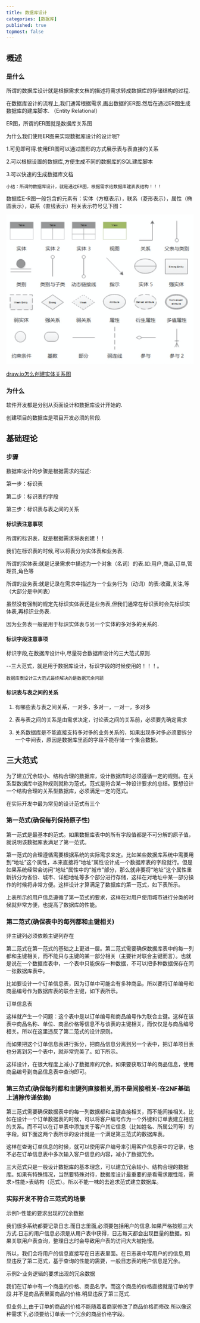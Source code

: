 ```yaml
---
title: 数据库设计
categories: [数据库]
published: true
topmost: false
---
```


## 概述

### 是什么

所谓的数据库设计就是根据需求文档的描述将需求转成数据库的存储结构的过程.

在数据库设计的流程上,我们通常根据需求,画出数据的ER图.然后在通过ER图生成数据库的建库脚本. （Entity Relational）

ER图，所谓的ER图就是数据库关系图

为什么我们使用ER图来实现数据库设计的设计呢?

1.可见即可得.使用ER图可以通过图形的方式展示表与表直接的关系

2.可以根据设置的数据库,方便生成不同的数据库的SQL建库脚本

3.可以快速的生成数据库文档

`小结：所谓的数据库设计，就是通过ER图，根据需求给数据库建表表结构！！！`

数据库E-R图一般包含的元素有：实体（方框表示），联系（菱形表示），属性（椭圆表示），联系（直线表示）相关表示符号见下图：

![](/images/blog/2020-06-11-数据库设计/2020-06-11-13-36-40.png)

[draw.io怎么创建实体关系图](https://www.drawzh.com/418.html)

### 为什么

软件开发都是分别从页面设计和数据库设计开始的.

创建项目的数据库是项目开发必须的阶段.

## 基础理论

### 步骤

数据库设计的步骤是根据需求的描述:

第一步：标识表

第二步：标识表的字段

第三步：标识表与表之间的关系

#### 标识表注意事项

所谓的标识表，就是根据需求将表创建！！

我们在标识表的时候,可以将表分为实体表和业务表.

所谓的实体表:就是记录需求中描述为一个对象（名词）的表.如:用户,商品,订单,管理员,角色等

所谓的业务表:就是记录在需求中描述为一个业务行为（动词）的表:收藏,关注,等 （大部分是中间表）

虽然没有强制的规定先标识实体表还是业务表,但我们通常在标识表时会先标识实体表,再标识业务表.

因为业务表一般是用于标识实体表与另一个实体的多对多的关系的.

#### 标识字段注意事项

标识字段,在数据库设计中,尽量符合数据库设计的三大范式原则.

--三大范式，就是用于数据库设计，标识字段的时候使用的！！！。

`数据库表设计三大范式最终解决的是数据冗余问题`

#### 标识表与表之间的关系

1. 有哪些表与表之间关系，一对多，多对一，一对一，多对多

2. 表与表之间的关系是由需求决定，讨论表之间的关系前，必须要先确定需求

3. 关系数据库是不能直接支持多对多的业务关系的，如果出现多对多必须要拆分一个中间表，原因是数据库里面的字段不能存储一个集合数据。

## 三大范式

为了建立冗余较小、结构合理的数据库，设计数据库时必须遵循一定的规则。在关系型数据库中这种规则就称为范式。范式是符合某一种设计要求的总结。要想设计一个结构合理的关系型数据库，必须满足一定的范式。

在实际开发中最为常见的设计范式有三个

### 第一范式(确保每列保持原子性)

第一范式是最基本的范式。如果数据库表中的所有字段值都是不可分解的原子值，就说明该数据库表满足了第一范式。

第一范式的合理遵循需要根据系统的实际需求来定。比如某些数据库系统中需要用到“地址”这个属性，本来直接将“地址”属性设计成一个数据库表的字段就行。但是如果系统经常会访问“地址”属性中的“城市”部分，那么就非要将“地址”这个属性重新拆分为省份、城市、详细地址等多个部分进行存储，这样在对地址中某一部分操作的时候将非常方便。这样设计才算满足了数据库的第一范式，如下表所示。

上表所示的用户信息遵循了第一范式的要求，这样在对用户使用城市进行分类的时候就非常方便，也提高了数据库的性能。

### 第二范式(确保表中的每列都和主键相关)

非主键列必须依赖主键列存在

第二范式在第一范式的基础之上更进一层。第二范式需要确保数据库表中的每一列都和主键相关，而不能只与主键的某一部分相关（主要针对联合主键而言）。也就是说在一个数据库表中，一个表中只能保存一种数据，不可以把多种数据保存在同一张数据库表中。

比如要设计一个订单信息表，因为订单中可能会有多种商品，所以要将订单编号和商品编号作为数据库表的联合主键，如下表所示。

订单信息表

这样就产生一个问题：这个表中是以订单编号和商品编号作为联合主键。这样在该表中商品名称、单位、商品价格等信息不与该表的主键相关，而仅仅是与商品编号相关。所以在这里违反了第二范式的设计原则。

而如果把这个订单信息表进行拆分，把商品信息分离到另一个表中，把订单项目表也分离到另一个表中，就非常完美了。如下所示。

这样设计，在很大程度上减小了数据库的冗余。如果要获取订单的商品信息，使用商品编号到商品信息表中查询即可。

### 第三范式(确保每列都和主键列直接相关,而不是间接相关-在2NF基础上消除传递依赖)

第三范式需要确保数据表中的每一列数据都和主键直接相关，而不能间接相关。比如在设计一个订单数据表的时候，可以将客户编号作为一个外键和订单表建立相应的关系。而不可以在订单表中添加关于客户其它信息（比如姓名、所属公司等）的字段。如下面这两个表所示的设计就是一个满足第三范式的数据库表。

这样在查询订单信息的时候，就可以使用客户编号来引用客户信息表中的记录，也不必在订单信息表中多次输入客户信息的内容，减小了数据冗余。

三大范式只是一般设计数据库的基本理念，可以建立冗余较小、结构合理的数据库。如果有特殊情况，当然要特殊对待，数据库设计最重要的是看需求跟性能，需求>性能>表结构（范式）。所以不能一味的去追求范式建立数据库。

### 实际开发不符合三范式的场景

示例1-性能的要求出现的冗余数据

我们很多系统都要记录日志.而日志里面,必须要包括用户的信息.如果严格按照三大方式.日志的用户信息必须是从用户表中获得，日志每天都会出现巨量的数据。如果关联用户表查询，整理日志时会导致用户表的访问大大被拖慢。

所以，我们会将用户的信息直接写在日志表里面。在日志表中写用户的的信息,明显违反了第二范式，基于查询的性能的需要，一般日志表的用户信息是冗余。

示例2-业务逻辑的要求出现的冗余数据

我们在订单中有一个商品的价格、商品名字。而这个商品的价格直接就是订单的字段.并不是商品表里面商品的价格.明显违反了第三范式.

但业务上,由于订单的商品的价格不能随着着商家修改了商品价格而修改.所以像这种需求下,必须要给订单表一个冗余的商品价格字段。